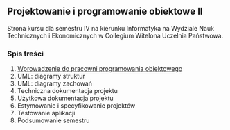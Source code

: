 ## Projektowanie i programowanie obiektowe II
Strona kursu dla semestru IV na kierunku Informatyka na Wydziale Nauk Technicznych i Ekonomicznych w Collegium Witelona Uczelnia Państwowa.

### Spis treści
1. [Wprowadzenie do pracowni programowania obiektowego](./classes/lab01.md)
1. UML: diagramy struktur
1. UML: diagramy zachowań
1. Techniczna dokumentacja projektu
1. Użytkowa dokumentacja projektu
1. Estymowanie i specyfikowanie projektów
1. Testowanie aplikacji
1. Podsumowanie semestru
